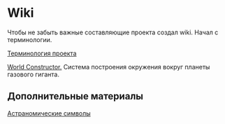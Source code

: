 # Wiki

Чтобы не забыть важные составляющие проекта создал wiki. Начал с терминологии.

[Терминология проекта](Терминология.md)

[World Constructor.](WorldConstructor.md) Система построения окружения вокруг планеты газового гиганта.


## Дополнительные материалы

[Астраномические символы](Астраномические-символы.md)
